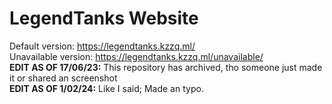# LegendTanks Website

Default version: https://legendtanks.kzzq.ml/<br>
Unavailable version: https://legendtanks.kzzq.ml/unavailable/<br>
**EDIT AS OF 17/06/23:** This repository has archived, tho someone just made it or shared an screenshot<br>
**EDIT AS OF 1/02/24:** Like I said; Made an typo.
